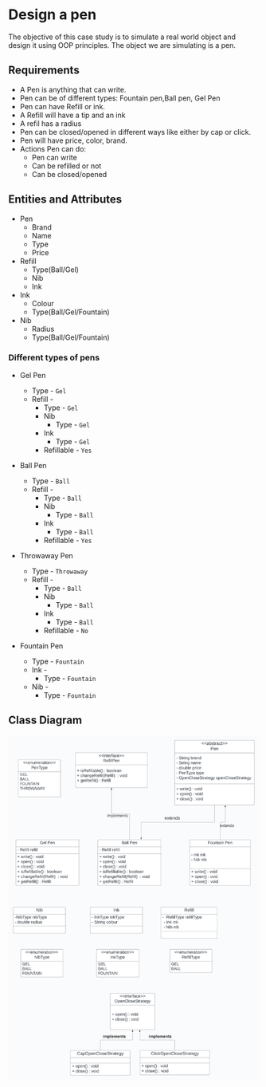 # Design a pen

The objective of this case study is to simulate a real world object and design it using OOP principles. The object we are simulating is a pen.

## Requirements

* A Pen is anything that can write.
* Pen can be of different types: Fountain pen,Ball pen, Gel Pen
* Pen can have Refill or  ink.
* A Refill will have a tip and an ink
* A refil has a radius
* Pen can be closed/opened in different ways like either by cap or click.
* Pen will have price, color, brand.
* Actions Pen can do: 
    * Pen can write
    * Can be refilled or not
    * Can be closed/opened


## Entities and Attributes

* Pen
    * Brand
    * Name
    * Type
    * Price
* Refill
    * Type(Ball/Gel)
    * Nib
    * Ink
* Ink
    * Colour
    * Type(Ball/Gel/Fountain)
* Nib
    * Radius
    * Type(Ball/Gel/Fountain)

### Different types of pens

* Gel Pen
    * Type - `Gel`
    * Refill -
        * Type - `Gel`
        * Nib
            * Type - `Gel`
        * Ink
            * Type - `Gel`
        * Refillable - `Yes`

* Ball Pen
    * Type - `Ball`
    * Refill -
        * Type - `Ball`
        * Nib
            * Type - `Ball`
        * Ink
            * Type - `Ball`
        * Refillable - `Yes`

* Throwaway Pen
    * Type - `Throwaway`
    * Refill -
        * Type - `Ball`
        * Nib
            * Type - `Ball`
        * Ink
            * Type - `Ball`
        * Refillable - `No`

* Fountain Pen
    * Type - `Fountain`
    * Ink - 
        * Type - `Fountain`
    * Nib - 
        * Type - `Fountain`


## Class Diagram

![classDiagram](https://github.com/Musu1/Design-a-Pen/blob/main/PenClassDiagram.png)

